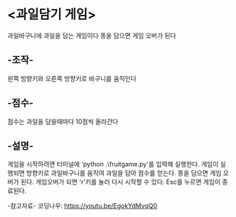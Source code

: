 # <과일담기 게임>
과일바구니에 과일을 담는 게임이다
똥을 담으면 게임 오버가 된다

## -조작-
왼쪽 방향키와 오른쪽 방향키로 바구니를 움직인다

## -점수-
점수는 과일을 담을때마다 10점씩 올라간다

## -설명-
게임을 시작하려면 터미널에 'python .\fruitgame.py'를 입력해 실행한다.
게임이 실행되면 방향키로 과일바구니를 움직여 과일을 담아 점수를 얻는다.
똥을 담으면 게임 오버가 된다.
게임오버가 되면 'r'키를 눌러 다시 시작할 수 있다.
Esc를 누르면 게임이 종료된다.

-참고자료-
코딩나우: https://youtu.be/EgokYdMvqQ0